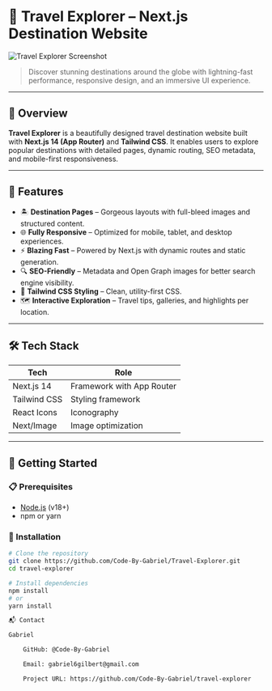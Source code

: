 # 🧭 Travel Explorer – Next.js Destination Website

![Travel Explorer Screenshot](public/preview.png)

> Discover stunning destinations around the globe with lightning-fast performance, responsive design, and an immersive UI experience.

---

## 📸 Overview

**Travel Explorer** is a beautifully designed travel destination website built with **Next.js 14 (App Router)** and **Tailwind CSS**. It enables users to explore popular destinations with detailed pages, dynamic routing, SEO metadata, and mobile-first responsiveness.

---

## 🚀 Features

- 🏝️ **Destination Pages** – Gorgeous layouts with full-bleed images and structured content.
- 🌐 **Fully Responsive** – Optimized for mobile, tablet, and desktop experiences.
- ⚡ **Blazing Fast** – Powered by Next.js with dynamic routes and static generation.
- 🔍 **SEO-Friendly** – Metadata and Open Graph images for better search engine visibility.
- 🎨 **Tailwind CSS Styling** – Clean, utility-first CSS.
- 🗺️ **Interactive Exploration** – Travel tips, galleries, and highlights per location.

---

## 🛠️ Tech Stack

| Tech         | Role                            |
|--------------|---------------------------------|
| Next.js 14   | Framework with App Router       |
| Tailwind CSS | Styling framework               |
| React Icons  | Iconography                     |
| Next/Image   | Image optimization              |

---

## 🧪 Getting Started

### 📋 Prerequisites

- [Node.js](https://nodejs.org/en/) (v18+)
- npm or yarn

### 🔧 Installation

```bash
# Clone the repository
git clone https://github.com/Code-By-Gabriel/Travel-Explorer.git
cd travel-explorer

# Install dependencies
npm install
# or
yarn install

📬 Contact

Gabriel

    GitHub: @Code-By-Gabriel

    Email: gabriel6gilbert@gmail.com

    Project URL: https://github.com/Code-By-Gabriel/travel-explorer
